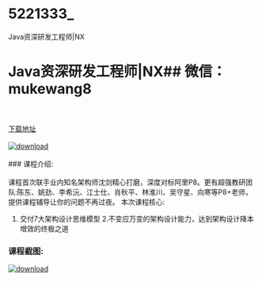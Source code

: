 # 5221333_
Java资深研发工程师|NX
# Java资深研发工程师|NX## 微信：mukewang8
<br/></br>[下载地址](http://www.36tz.cn/article/5221333 "下载地址")
<br/></br>[![download](http://36tz.cn/muke_img/2021_10_1-20-300x191.png "下载地址")](http://www.36tz.cn/article/5221333 "下载地址")
<br/></br>### 课程介绍:<br/></br>课程首次联手业内知名架构师沈剑精心打磨，深度对标阿里P8。更有超强教研团队:陈东、姚劲、李希沅、江士仕、肖秋平、林淮川、吴守星、向寒等P8+老师，提供课程辅导让你的问题不再过夜。
本次课程核心:
1. 交付7大架构设计思维模型
2.不变应万变的架构设计能力，达到架构设计降本增效的终极之道

### 课程截图:
[![download](http://36tz.cn/muke_img/2021_10_2-19.png "下载地址")](http://www.36tz.cn/article/5221333 "下载地址")
